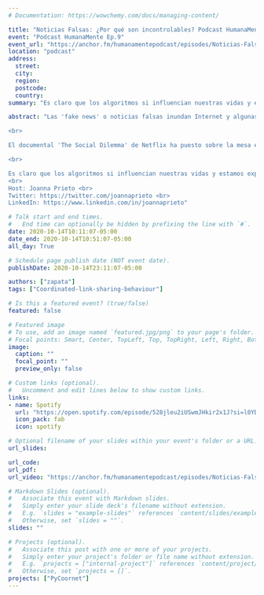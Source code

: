 ```yaml
---
# Documentation: https://wowchemy.com/docs/managing-content/

title: "Noticias Falsas: ¿Por qué son incontrolables? Podcast HumanaMente Ep.9"
event: "Podcast HumanaMente Ep.9"
event_url: "https://anchor.fm/humanamentepodcast/episodes/Noticias-Falsas-Por-qu-son-incontrolables---Episodio-9-Joanna-Prieto-y-Jos-Ricardo-Zapata-e163p6j"
location: "podcast"
address:
  street:
  city:
  region:
  postcode:
  country:
summary: "Es claro que los algoritmos si influencian nuestras vidas y estamos expuestos a la merced de quienes con ocultas intenciones o intereses particulares montan estructuras coordinadas de manipulación de la opinión, del control y del comportamiento"

abstract: "Las 'fake news' o noticias falsas inundan Internet y algunas de ellas llegan a impactar e influenciar el comportamiento de quienes hacen uso de las redes sociales, en especial Facebook, la red social con más 2mil millones de usuarios, no todos activos y reales.

<br>

El documental 'The Social Dilemma' de Netflix ha puesto sobre la mesa el debate y polémico tema de cómo se crean tecnologías persuasivas e interactivas que pueden influenciar y controlar cómo nos relacionamos, compartimos y finalmente, cómo nos comportamos.

<br>

Es claro que los algoritmos si influencian nuestras vidas y estamos expuestos a la merced de quienes con ocultas intenciones o intereses particulares montan estructuras coordinadas de manipulación de la opinión, del control y del comportamiento. ¿Cómo funcionan estos algoritmos? ¿Cómo podemos identificar esta manipulación? ¿Protegernos y ser conscientes de ello? 
<br>
Host: Joanna Prieto <br>
Twitter: https://twitter.com/joannaprieto <br>
LinkedIn: https://www.linkedin.com/in/joannaprieto" 

# Talk start and end times.
#   End time can optionally be hidden by prefixing the line with `#`.
date: 2020-10-14T10:11:07-05:00
date_end: 2020-10-14T10:51:07-05:00
all_day: True

# Schedule page publish date (NOT event date).
publishDate: 2020-10-14T23:11:07-05:00

authors: ["zapata"]
tags: ["Coordinated-link-sharing-behaviour"]

# Is this a featured event? (true/false)
featured: false

# Featured image
# To use, add an image named `featured.jpg/png` to your page's folder. 
# Focal points: Smart, Center, TopLeft, Top, TopRight, Left, Right, BottomLeft, Bottom, BottomRight.
image:
  caption: ""
  focal_point: ""
  preview_only: false

# Custom links (optional).
#   Uncomment and edit lines below to show custom links.
links:
- name: Spotify
  url: "https://open.spotify.com/episode/528jleu2iUSwmJHkir2x1J?si=l0YDpimAQ8uzPPgwYcQWgA"
  icon_pack: fab
  icon: spotify

# Optional filename of your slides within your event's folder or a URL.
url_slides:

url_code:
url_pdf:
url_video: "https://anchor.fm/humanamentepodcast/episodes/Noticias-Falsas-Por-qu-son-incontrolables---Episodio-9-Joanna-Prieto-y-Jos-Ricardo-Zapata-e163p6j"

# Markdown Slides (optional).
#   Associate this event with Markdown slides.
#   Simply enter your slide deck's filename without extension.
#   E.g. `slides = "example-slides"` references `content/slides/example-slides.md`.
#   Otherwise, set `slides = ""`.
slides: ""

# Projects (optional).
#   Associate this post with one or more of your projects.
#   Simply enter your project's folder or file name without extension.
#   E.g. `projects = ["internal-project"]` references `content/project/deep-learning/index.md`.
#   Otherwise, set `projects = []`.
projects: ["PyCoornet"]
---
```

